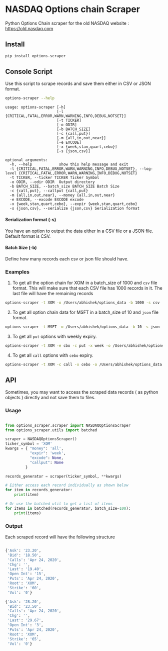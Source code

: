 # NASDAQ Options chain Scraper

Python Options Chain scraper for the old NASDAQ website : https://old.nasdaq.com

## Install 

```bash
pip install options-scraper
```

## Console Script

Use this script to scrape records and save them either in CSV or JSON format.

```bash
options-scraper --help
```

```text
usage: options-scraper [-h]
                       [-l {CRITICAL,FATAL,ERROR,WARN,WARNING,INFO,DEBUG,NOTSET}]
                       [-t TICKER] 
                       [-o ODIR] 
                       [-b BATCH_SIZE] 
                       [-c {call,put}]
                       [-m {all,in,out,near}] 
                       [-e EXCODE]
                       [-x {week,stan,quart,cebo}] 
                       [-s {json,csv}]

optional arguments:
  -h, --help            show this help message and exit
  -l {CRITICAL,FATAL,ERROR,WARN,WARNING,INFO,DEBUG,NOTSET}, --log-level {CRITICAL,FATAL,ERROR,WARN,WARNING,INFO,DEBUG,NOTSET}
  -t TICKER, --ticker TICKER Ticker Symbol
  -o ODIR, --odir ODIR  Output directory
  -b BATCH_SIZE, --batch_size BATCH_SIZE Batch Size
  -c {call,put}, --callput {call,put}
  -m {all,in,out,near}, --money {all,in,out,near}
  -e EXCODE, --excode EXCODE excode
  -x {week,stan,quart,cebo}, --expir {week,stan,quart,cebo}
  -s {json,csv}, --serialize {json,csv} Serialization format
```


#### Serialization format (-s)
You have an option to output the data either in a CSV file or a JSON file.
Default format is CSV.

#### Batch Size (-b)
Define how many records each csv or json file should have.


### Examples
1. To get all the option chain for XOM in a batch_size of 1000 and `csv` file format.
This will make sure that each CSV file has 1000 records in it.
The last file will have the remaining records

```bash
options-scraper -t XOM -o /Users/abhishek/options_data -b 1000 -s csv
```


2. To get all option chain data for MSFT in a batch_size of 10 and `json` file format.
```bash
options-scraper -t MSFT -o /Users/abhishek/options_data -b 10 -s json
```

3. To get all `put` options with weekly expiry.
```bash
options-scraper -t XOM -e cbo -c put -x week -o /Users/abhishek/options_data
```

4. To get all `call` options with `cebo` expiry.
```bash
options-scraper -t XOM -c call -x cebo -o /Users/abhishek/options_data
```

## API

Sometimes, you may want to access the scraped data records ( as python objects ) directly and not save them to files.

### Usage

```python

from options_scraper.scraper import NASDAQOptionsScraper
from options_scraper.utils import batched

scraper = NASDAQOptionsScraper()
ticker_symbol = 'XOM'
kwargs = { "money": 'all',
           "expir": 'week',
           "excode": None,
           "callput": None
         }

records_generator = scraper(ticker_symbol, **kwargs)

# Either access each record individually as shown below
for item in records_generator:
    print(item)

# Or use the batched util to get a list of items
for items in batched(records_generator, batch_size=100):
    print(items)

```

### Output

Each scraped record will have the following structure


```python

{'Ask': '23.20',
 'Bid': '18.50',
 'Calls': 'Apr 24, 2020',
 'Chg': '',
 'Last': '19.40',
 'Open Int': '15',
 'Puts': 'Apr 24, 2020',
 'Root': 'XOM',
 'Strike': '60',
 'Vol': '0'}

{'Ask': '28.20',
 'Bid': '23.50',
 'Calls': 'Apr 24, 2020',
 'Chg': '',
 'Last': '29.67',
 'Open Int': '3',
 'Puts': 'Apr 24, 2020',
 'Root': 'XOM',
 'Strike': '65',
 'Vol': '0'}

```


